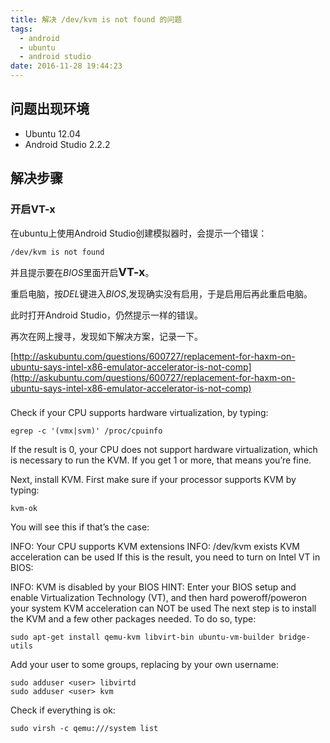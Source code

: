 ```yaml
---
title: 解决 /dev/kvm is not found 的问题
tags:
  - android
  - ubuntu
  - android studio
date: 2016-11-28 19:44:23
---
```


## 问题出现环境
- Ubuntu 12.04
- Android Studio 2.2.2

## 解决步骤
### 开启VT-x
在ubuntu上使用Android Studio创建模拟器时，会提示一个错误：
```
/dev/kvm is not found
```
并且提示要在*BIOS*里面开启<font size='4em'>**VT-x**</font>。

<!-- more -->
重启电脑，按*DEL*键进入*BIOS*,发现确实没有启用，于是启用后再此重启电脑。

此时打开Android Studio，仍然提示一样的错误。

再次在网上搜寻，发现如下解决方案，记录一下。

[http://askubuntu.com/questions/600727/replacement-for-haxm-on-ubuntu-says-intel-x86-emulator-accelerator-is-not-comp](http://askubuntu.com/questions/600727/replacement-for-haxm-on-ubuntu-says-intel-x86-emulator-accelerator-is-not-comp)

### 
Check if your CPU supports hardware virtualization, by typing:
```
egrep -c '(vmx|svm)' /proc/cpuinfo
```
If the result is 0, your CPU does not support hardware virtualization, which is necessary to run the KVM. If you get 1 or more, that means you’re fine.

Next, install KVM. First make sure if your processor supports KVM by typing:
```
kvm-ok
```
You will see this if that’s the case:

INFO: Your CPU supports KVM extensions INFO: /dev/kvm exists KVM acceleration can be used
If this is the result, you need to turn on Intel VT in BIOS:

INFO: KVM is disabled by your BIOS HINT: Enter your BIOS setup and enable Virtualization Technology (VT), and then hard poweroff/poweron your system KVM acceleration can NOT be used
The next step is to install the KVM and a few other packages needed. To do so, type:
```
sudo apt-get install qemu-kvm libvirt-bin ubuntu-vm-builder bridge-utils
```
Add your user to some groups, replacing by your own username:
```
sudo adduser <user> libvirtd
sudo adduser <user> kvm
```
Check if everything is ok:
```
sudo virsh -c qemu:///system list
```